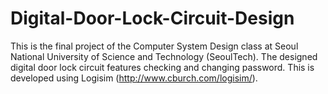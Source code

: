 # Digital-Door-Lock-Circuit-Design
This is the final project of the Computer System Design class at Seoul National University of Science and Technology (SeoulTech). The designed digital door lock circuit features checking and changing password. This is developed using Logisim (http://www.cburch.com/logisim/).
